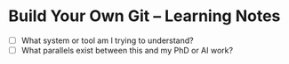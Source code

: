 # Build Your Own Git – Learning Notes

- [ ] What system or tool am I trying to understand?
- [ ] What parallels exist between this and my PhD or AI work?
